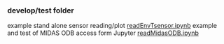 ### develop/test folder

example stand alone sensor reading/plot [readEnvTsensor.ipynb](./readEnvTsensor.ipynb)
example and test of MIDAS ODB access form Jupyter [readMidasODB.ipynb](./readMidasODB.ipynb)

